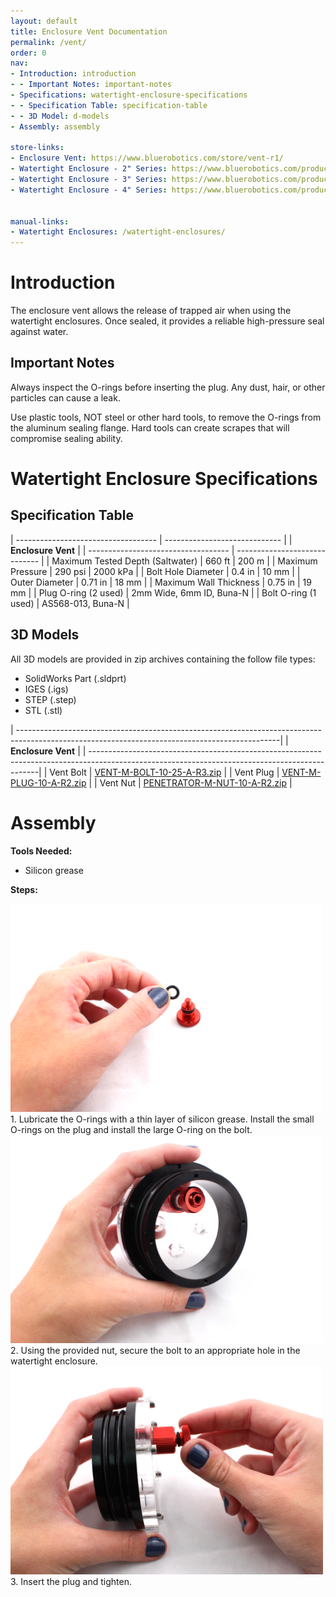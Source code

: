 ```yaml
---
layout: default
title: Enclosure Vent Documentation
permalink: /vent/
order: 0
nav:
- Introduction: introduction
- - Important Notes: important-notes
- Specifications: watertight-enclosure-specifications
- - Specification Table: specification-table
- - 3D Model: d-models
- Assembly: assembly

store-links:
- Enclosure Vent: https://www.bluerobotics.com/store/vent-r1/
- Watertight Enclosure - 2" Series: https://www.bluerobotics.com/product-category/2-series/
- Watertight Enclosure - 3" Series: https://www.bluerobotics.com/product-category/3-series/
- Watertight Enclosure - 4" Series: https://www.bluerobotics.com/product-category/4-series/


manual-links:
- Watertight Enclosures: /watertight-enclosures/
---
```


# Introduction

The enclosure vent allows the release of trapped air when using the watertight enclosures. Once sealed, it provides a reliable high-pressure seal against water. 

## Important Notes

<i class="fa fa-exclamation-triangle fa-fw fa-2x text-warning"></i>
Always inspect the O-rings before inserting the plug. Any dust, hair, or other particles can cause a leak.

<i class="fa fa-exclamation-triangle fa-fw fa-2x text-warning"></i>
Use plastic tools, NOT steel or other hard tools, to remove the O-rings from the aluminum sealing flange. Hard tools can create scrapes that will compromise sealing ability.

<!--<i class="fa fa-lightbulb-o fa-fw fa-2x blue"></i>
A slight clicking noise is normal, especially when operated dry. It is caused by slight movement of the shaft in the plastic bearings.-->

# Watertight Enclosure Specifications

## Specification Table

| ----------------------------------- | ----------------------------- |
|                          **Enclosure Vent**                         |
| ----------------------------------- | ----------------------------- |
| Maximum Tested Depth (Saltwater)    | 660 ft        | 200 m         |
| Maximum Pressure                    | 290 psi       | 2000 kPa      |
| Bolt Hole Diameter                  | 0.4 in        | 10 mm         |
| Outer Diameter                      | 0.71 in       | 18 mm         |
| Maximum Wall Thickness              | 0.75 in       | 19 mm         |
| Plug O-ring (2 used)                | 2mm Wide, 6mm ID, Buna-N      |
| Bolt O-ring (1 used)                | AS568-013, Buna-N             |

## 3D Models

All 3D models are provided in zip archives containing the follow file types:

- SolidWorks Part (.sldprt)
- IGES (.igs) 
- STEP (.step)
- STL (.stl)

| -----------------------------------------------------------------------------------------------------------------------------------------------|
|               **Enclosure Vent**                                                                                                               |
| -----------------------------------------------------------------------------------------------------------------------------------------------|
| Vent Bolt                            | [VENT-M-BOLT-10-25-A-R3.zip](http://www.bluerobotics.com/models/VENT-M-BOLT-10-25-A-R3.zip)             |
| Vent Plug                            | [VENT-M-PLUG-10-A-R2.zip](http://www.bluerobotics.com/models/VENT-M-PLUG-10-A-R2.zip)                   |
| Vent Nut           			       | [PENETRATOR-M-NUT-10-A-R2.zip](http://www.bluerobotics.com/models/PENETRATOR-M-NUT-10-A-R2.zip)         |


# Assembly

**Tools Needed:**

* Silicon grease

**Steps:**

<img src="/assets/images/WTE/vent/vent-1.png" class="img-responsive" style="max-width:500px" />
1. Lubricate the O-rings with a thin layer of silicon grease. Install the small O-rings on the plug and install the large O-ring on the bolt.

<img src="/assets/images/WTE/vent/vent-2.png" class="img-responsive" style="max-width:500px" />
2. Using the provided nut, secure the bolt to an appropriate hole in the watertight enclosure.

<img src="/assets/images/WTE/vent/vent-3.png" class="img-responsive" style="max-width:500px" />
3. Insert the plug and tighten.

